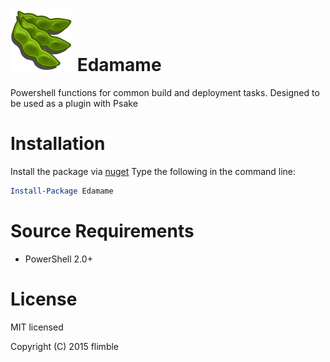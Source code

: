 # ![Edamame Logo](https://github.com/flimble/edamame/raw/master/docs/logo/edamamelogo.png "Edamame") Edamame 

Powershell functions for common build and deployment tasks. Designed to be used as a plugin with Psake

# Installation

Install the package via [nuget](https://www.nuget.org/packages/Edamame/) 
Type the following in the command line: 
```powershell
Install-Package Edamame
```

# Source Requirements
* PowerShell 2.0+
  
# License
MIT licensed

Copyright (C) 2015 flimble